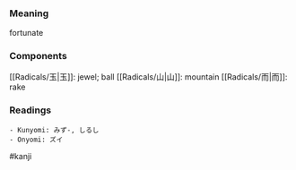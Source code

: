 ### Meaning

fortunate

### Components

[[Radicals/玉|玉]]: jewel; ball [[Radicals/山|山]]: mountain [[Radicals/而|而]]: rake

### Readings

```
- Kunyomi: みず-, しるし
- Onyomi: ズイ
```

#kanji
